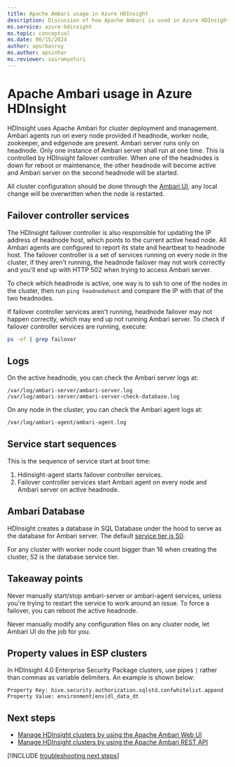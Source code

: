 ```yaml
---
title: Apache Ambari usage in Azure HDInsight
description: Discussion of how Apache Ambari is used in Azure HDInsight.
ms.service: azure-hdinsight
ms.topic: conceptual
ms.date: 06/15/2024
author: apurbasroy
ms.author: apsinhar
ms.reviewer: sairamyeturi
---
```


# Apache Ambari usage in Azure HDInsight

HDInsight uses Apache Ambari for cluster deployment and management. Ambari agents run on every node provided if headnode, worker node, zookeeper, and edgenode are present. Ambari server runs only on headnode. Only one instance of Ambari server shall run at one time. This is controlled by HDInsight failover controller. When one of the headnodes is down for reboot or maintenance, the other headnode will become active and Ambari server on the second headnode will be started.

All cluster configuration should be done through the [Ambari UI](./hdinsight-hadoop-manage-ambari.md), any local change will be overwritten when the node is restarted.

## Failover controller services

The HDInsight failover controller is also responsible for updating the IP address of headnode host, which points to the current active head node. All Ambari agents are configured to report its state and heartbeat to headnode host. The failover controller is a set of services running on every node in the cluster, if they aren't running, the headnode failover may not work correctly and you'll end up with HTTP 502 when trying to access Ambari server.

To check which headnode is active, one way is to ssh to one of the nodes in the cluster, then run `ping headnodehost` and compare the IP with that of the two headnodes.

If failover controller services aren't running, headnode failover may not happen correctly, which may end up not running Ambari server. To check if failover controller services are running, execute:

```bash
ps -ef | grep failover
```

## Logs

On the active headnode, you can check the Ambari server logs at:

```
/var/log/ambari-server/ambari-server.log
/var/log/ambari-server/ambari-server-check-database.log
```

On any node in the cluster, you can check the Ambari agent logs at:

```bash
/var/log/ambari-agent/ambari-agent.log
```

## Service start sequences

This is the sequence of service start at boot time:

1. Hdinsight-agent starts failover controller services.
1. Failover controller services start Ambari agent on every node and Ambari server on active headnode.

## Ambari Database

HDInsight creates a database in SQL Database under the hood to serve as the database for Ambari server. The default [service tier is S0](/azure/azure-sql/database/elastic-pool-scale).

For any cluster with worker node count bigger than 16 when creating the cluster, S2 is the database service tier.

## Takeaway points

Never manually start/stop ambari-server or ambari-agent services, unless you're trying to restart the service to work around an issue. To force a failover, you can reboot the active headnode.

Never manually modify any configuration files on any cluster node, let Ambari UI do the job for you.

## Property values in ESP clusters

In HDInsight 4.0 Enterprise Security Package clusters, use pipes `|` rather than commas as variable delimiters. An example is shown below:

```
Property Key: hive.security.authorization.sqlstd.confwhitelist.append
Property Value: environment|env|dl_data_dt
```

## Next steps

* [Manage HDInsight clusters by using the Apache Ambari Web UI](hdinsight-hadoop-manage-ambari.md)
* [Manage HDInsight clusters by using the Apache Ambari REST API](hdinsight-hadoop-manage-ambari-rest-api.md)

[!INCLUDE [troubleshooting next steps](includes/hdinsight-troubleshooting-next-steps.md)]
